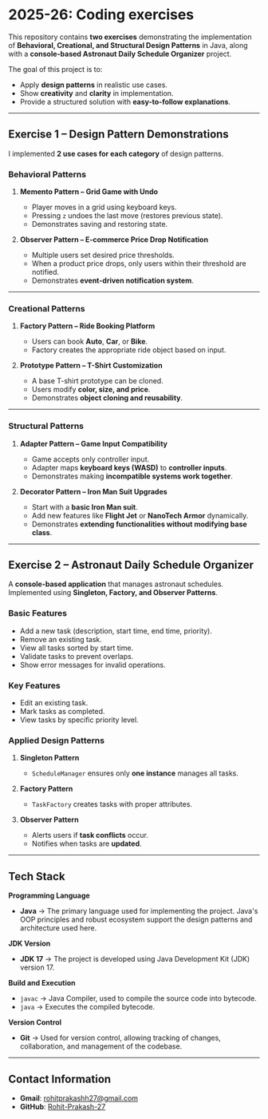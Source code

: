 # 2025-26: Coding exercises 

This repository contains **two exercises** demonstrating the implementation of **Behavioral, Creational, and Structural Design Patterns** in Java, along with a **console-based Astronaut Daily Schedule Organizer** project.  

The goal of this project is to:  
- Apply **design patterns** in realistic use cases.  
- Show **creativity** and **clarity** in implementation.  
- Provide a structured solution with **easy-to-follow explanations**.  

---

##  Exercise 1 – Design Pattern Demonstrations  

I implemented **2 use cases for each category** of design patterns.  

###  Behavioral Patterns  
1. **Memento Pattern – Grid Game with Undo**  
   - Player moves in a grid using keyboard keys.  
   - Pressing `z` undoes the last move (restores previous state).  
   - Demonstrates saving and restoring state.  

2. **Observer Pattern – E-commerce Price Drop Notification**  
   - Multiple users set desired price thresholds.  
   - When a product price drops, only users within their threshold are notified.  
   - Demonstrates **event-driven notification system**.  

---

###  Creational Patterns  
1. **Factory Pattern – Ride Booking Platform**  
   - Users can book **Auto**, **Car**, or **Bike**.  
   - Factory creates the appropriate ride object based on input.  

2. **Prototype Pattern – T-Shirt Customization**  
   - A base T-shirt prototype can be cloned.  
   - Users modify **color, size, and price**.  
   - Demonstrates **object cloning and reusability**.  

---

###  Structural Patterns  
1. **Adapter Pattern – Game Input Compatibility**  
   - Game accepts only controller input.  
   - Adapter maps **keyboard keys (WASD)** to **controller inputs**.  
   - Demonstrates making **incompatible systems work together**.  

2. **Decorator Pattern – Iron Man Suit Upgrades**  
   - Start with a **basic Iron Man suit**.  
   - Add new features like **Flight Jet** or **NanoTech Armor** dynamically.  
   - Demonstrates **extending functionalities without modifying base class**.  

---

##  Exercise 2 – Astronaut Daily Schedule Organizer  

A **console-based application** that manages astronaut schedules.  
Implemented using **Singleton, Factory, and Observer Patterns**.  

###  Basic Features  
- Add a new task (description, start time, end time, priority).  
- Remove an existing task.  
- View all tasks sorted by start time.  
- Validate tasks to prevent overlaps.  
- Show error messages for invalid operations.  

###  Key Features   
- Edit an existing task.  
- Mark tasks as completed.  
- View tasks by specific priority level.  

###  Applied Design Patterns  
1. **Singleton Pattern**  
   - `ScheduleManager` ensures only **one instance** manages all tasks.  

2. **Factory Pattern**  
   - `TaskFactory` creates tasks with proper attributes.  

3. **Observer Pattern**  
   - Alerts users if **task conflicts** occur.  
   - Notifies when tasks are **updated**.  

---

##  Tech Stack  

**Programming Language**  
- **Java** → The primary language used for implementing the project. Java's OOP principles and robust ecosystem support the design patterns and architecture used here.  

**JDK Version**  
- **JDK 17** → The project is developed using Java Development Kit (JDK) version 17.  

**Build and Execution**  
- `javac` → Java Compiler, used to compile the source code into bytecode.  
- `java` → Executes the compiled bytecode.  

**Version Control**  
- **Git** → Used for version control, allowing tracking of changes, collaboration, and management of the codebase.  

---

##  Contact Information  

- **Gmail**: [rohitprakashh27@gmail.com](mailto:rohitprakashh27@gmail.com)  
- **GitHub**: [Rohit-Prakash-27](https://github.com/Rohit-Prakash-27)  


